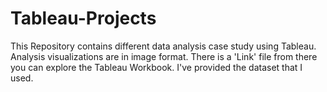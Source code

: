 # Tableau-Projects
This Repository contains different data analysis case study using Tableau. Analysis visualizations are in image format. There is a 'Link' file from there you can explore the Tableau Workbook. I've provided the dataset that I used.   
